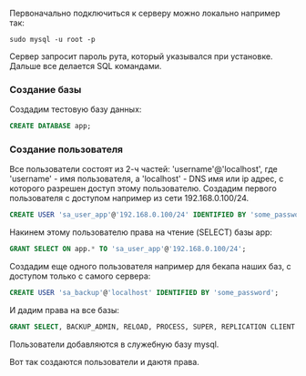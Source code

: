 Первоначально подключиться к серверу можно локально например так:
```shell
sudo mysql -u root -p
```
Сервер запросит пароль рута, который указывался при установке. Дальше все делается SQL командами.

### Создание базы

Создадим тестовую базу данных:
```sql
CREATE DATABASE app;
```

### Создание пользователя

Все пользователи состоят из 2-ч частей:
'username'@'localhost', где 'username' - имя пользователя, а 'localhost' - DNS имя или ip адрес, с которого разрешен доступ этому пользователю. Создадим первого пользователя с доступом например из сети 192.168.0.100/24.
```sql
CREATE USER 'sa_user_app'@'192.168.0.100/24' IDENTIFIED BY 'some_password';
```
Накинем этому пользователю права на чтение (SELECT) базы app:
```sql
GRANT SELECT ON app.* TO 'sa_user_app'@'192.168.0.100/24';
```
Создадим еще одного пользователя например для бекапа наших баз, с доступом только с самого сервера:
```sql
CREATE USER 'sa_backup'@'localhost' IDENTIFIED BY 'some_password';
```
И дадим права на все базы:
```sql
GRANT SELECT, BACKUP_ADMIN, RELOAD, PROCESS, SUPER, REPLICATION CLIENT ON *.* TO 'sa_backup'@'localhost';
```

Пользователи добавляются в служебную базу mysql.

Вот так создаются пользователи и даютя права. 